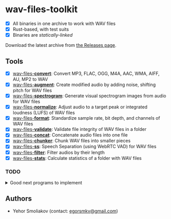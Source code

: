 # wav-files-toolkit

- [x] All binaries in one archive to work with WAV files
- [x] Rust-based, with test suits
- [x] Binaries are *statically-linked*

Download the latest archive from [the Releases page](https://github.com/RustedBytes/wav-files-toolkit/releases).

## Tools

- [x] [wav-files-**convert**](https://github.com/RustedBytes/wav-files-convert): Convert MP3, FLAC, OGG, M4A, AAC, WMA, AIFF, AU, MP2 to WAV
- [x] [wav-files-**augment**](https://github.com/RustedBytes/wav-files-augment): Create modified audio by adding noise, shifting pitch for WAV files
- [x] [wav-files-**spectrogram**](https://github.com/RustedBytes/wav-files-spectrogram): Generate visual spectrogram images from audio for WAV files
- [x] [wav-files-**normalize**](https://github.com/RustedBytes/wav-files-normalize): Adjust audio to a target peak or integrated loudness (LUFS) of WAV files
- [x] [wav-files-**format**](https://github.com/RustedBytes/wav-files-format): Standardize sample rate, bit depth, and channels of WAV files
- [x] [wav-files-**validate**](https://github.com/RustedBytes/wav-files-validate): Validate file integrity of WAV files in a folder
- [x] [wav-files-**concat**](https://github.com/RustedBytes/wav-files-concat): Concatenate audio files into one file
- [x] [wav-files-**chunker**](https://github.com/RustedBytes/wav-files-chunker): Chunk WAV files into smaller pieces
- [x] [wav-files-**ss**](https://github.com/RustedBytes/wav-files-ss): Speech Separation (using WebRTC VAD) for WAV files
- [x] [wav-files-**filter**](https://github.com/RustedBytes/wav-files-filter): Filter audios by their length
- [x] [wav-files-**stats**](https://github.com/RustedBytes/wav-files-stats): Calculate statistics of a folder with WAV files

### TODO

<details>

  <summary>Good next programs to implement</summary>
  
- [ ] wav-files-**denoise**: Apply noise reduction algorithms (e.g., spectral subtraction or Wiener filtering) to remove background noise from WAV files. Why? Complements augmentation (which adds noise) by enabling cleanup; essential for real-world recordings.
- [ ] wav-files-**eq**: Apply equalization filters to boost/cut specific frequency bands in WAV files. Why? Builds on spectrogram visualization for targeted audio shaping; useful for mastering or voice enhancement.
- [ ] wav-files-**trim**: Automatically detect and trim silence from the start/end of WAV files, with optional threshold settings. Why? Enhances speech separation and chunking by removing dead air; streamlines podcast or interview processing.
- [ ] wav-files-**compress**: Apply dynamic range compression to even out loud/soft parts in WAV files, with adjustable ratio/threshold. Why? Pairs with normalization for professional loudness control; prevents clipping in mixed or concatenated files.
- [ ] wav-files-**tempo**: Adjust playback speed/tempo of WAV files without altering pitch (using time-stretching algorithms like WSOLA). Why? Extends pitch-shifting augmentation to rhythm; great for music remixing or sped-up training data.
- [ ] wav-files-**metadata**: Edit or extract embedded metadata (e.g., artist, title, comments) in WAV files using RIFF chunks. Why? Fills a gap in file handling; integrates with stats and validation for better organization in folders.
- [ ] wav-files-**waveform**: Generate static waveform plot images (PNG/SVG) from WAV files, with customizable styles. Why? Expands visualization beyond spectrograms; quick for previews or reports alongside stats.
- [ ] wav-files-**mix**: Overlay or blend multiple WAV files into a single output, with volume balancing and channel mapping (e.g., stereo mixdown). Why? Extends concatenation for layered audio (e.g., voiceover on music); useful for post-production without full DAWs.
- [ ] wav-files-**echo**: Add echo, reverb, or chorus effects to WAV files using delay-based DSP parameters (e.g., decay time, wet/dry mix). Why? Enhances augmentation with spatial effects; great for simulating environments in voice recordings.
- [ ] wav-files-**fft**: Compute and export Fast Fourier Transform (FFT) data as text/CSV for frequency analysis of WAV files. Why? Deeper dive beyond spectrograms for quantitative spectral insights; supports research or automated quality checks.

</details>

## Authors

- Yehor Smoliakov (contact: <egorsmkv@gmail.com>)
